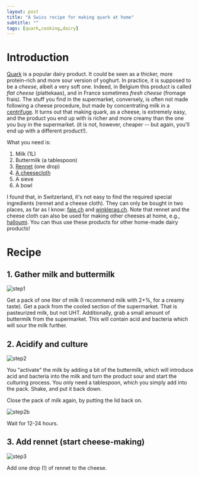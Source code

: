 ```yaml
---
layout: post
title: "A Swiss recipe for making quark at home"
subtitle: ""
tags: [quark,cooking,dairy]
---
```


# Introduction
[Quark](https://en.wikipedia.org/wiki/Quark_(dairy_product)) is a popular dairy product. 
It could be seen as a thicker, more protein-rich and more sour version of yoghurt.
In practice, it is supposed to be a *cheese*, albeit a very soft one. 
Indeed, in Belgium this product is called *flat cheese* (plattekaas), and in France sometimes *fresh cheese* (fromage frais).
The stuff you find in the supermarket, conversely, is often not made following a cheese procedure, but made by concentrating milk in a [centrifuge](https://en.wikipedia.org/wiki/Centrifuge).
It turns out that making quark, as a cheese, is extremely easy, and the product you end up with is richer and more creamy than the one you buy in the supermarket.
(it is not, however, cheaper -- but again, you'll end up with a different product!).

What you need is:

1. Milk (1L)
2. Buttermilk (a tablespoon)
3. [Rennet](https://www.faie.ch/direkt-vermarktung/kaesereibedarf/kaesereiartikel/kaeselab-kulturen/7109464/kaeselab-50ml?c=78065003) (one drop)
4. [A cheesecloth](https://www.faie.ch/direkt-vermarktung/kaesereibedarf/kaesereiartikel/kaesereiartikel-literatur/7043352/kaesetuch-aus-baumwolle)
5. A sieve
6. A bowl

I found that, in Switzerland, it's not easy to find the required special ingredients (rennet and a cheese cloth). They can only be bought in two places, as far as I know: [faie.ch](faie.ch) and [winklerag.ch](winklerag.ch). 
Note that rennet and the cheese cloth can also be used for making other cheeses at home, e.g., [halloumi](https://www.youtube.com/watch?v=PPNQmV7roos).
You can thus use these products for other home-made dairy products!

# Recipe
## 1. Gather milk and buttermilk
![step1](../assets/img/quark_milk_and_buttermilk.jpg)

Get a pack of one liter of milk (I recommend milk with 2+%, for a creamy taste). Get a pack from the cooled section of the supermarket. That is pasteurized milk, but not UHT.
Additionally, grab a small amount of buttermilk from the supermarket. This will contain acid and bacteria which will sour the milk further.

## 2. Acidify and culture
![step2](../assets/img/quark_milk_in_buttermilk.jpg)

You "activate" the milk by adding a bit of the buttermilk, which will introduce acid and bacteria into the milk and turn the product sour and start the culturing process. You only need a tablespoon, which you simply add into the pack. Shake, and put it back down.

Close the pack of milk again, by putting the lid back on.

![step2b](../assets/img/quark_close_milk_again.jpg)

Wait for 12-24 hours.

## 3. Add rennet (start cheese-making)
![step3](../assets/img/quark_add_renet.jpg)

Add one drop (!) of rennet to the cheese. 

